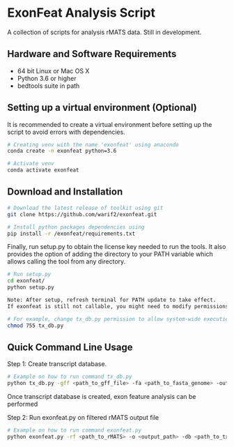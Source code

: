 # ExonFeat Analysis Script
A collection of scripts for analysis rMATS data. 
Still in development.

## Hardware and Software Requirements
  * 64 bit Linux or Mac OS X
  * Python 3.6 or higher
  * bedtools suite in path
  
## Setting up a virtual environment (Optional)
It is recommended to create a virtual environment before setting
up the script to avoid errors with dependencies.

```bash
# Creating venv with the name 'exonfeat' using anaconda
conda create -n exonfeat python=3.6

# Activate venv
conda activate exonfeat
```
  
## Download and Installation

```bash
# Download the latest release of toolkit using git
git clone https://github.com/warif2/exonfeat.git

# Install python packages dependencies using
pip install -r /exonfeat/requirements.txt
```

Finally, run setup.py to obtain the license key needed to run the tools. It also provides the
option of adding the directory to your PATH variable which allows calling the tool
from any directory.
```bash
# Run setup.py
cd exonfeat/
python setup.py

Note: After setup, refresh terminal for PATH update to take effect.
If exonfeat is still not callable, you might need to modify permissions of scripts.

# For example, change tx_db.py permission to allow system-wide execution.
chmod 755 tx_db.py
```

## Quick Command Line Usage
Step 1: Create transcript database.
```bash
# Example on how to run command tx_db.py
python tx_db.py -gff <path_to_gff_file> -fa <path_to_fasta_genome> -out <output_path> -t <#_of_threads>
```

Once transcript database is created, exon feature analysis can be performed  
  
Step 2: Run exonfeat.py on filtered rMATS output file
```bash
# Example on how to run command exonfeat.py
python exonfeat.py -rf <path_to_rMATS> -o <output_path> -db <path_to_tx_db>
```

